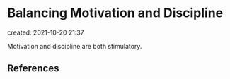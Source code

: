 # Balancing Motivation and Discipline
created: 2021-10-20 21:37

Motivation and discipline are both stimulatory.

## References

